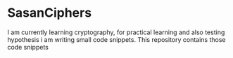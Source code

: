 # SasanCiphers #
I am currently learning cryptography, for practical learning and also testing hypothesis 
i am writing small code snippets. This repository contains those code snippets
